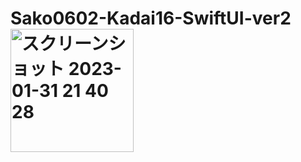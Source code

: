 # Sako0602-Kadai16-SwiftUI-ver2<br><img width="197" alt="スクリーンショット 2023-01-31 21 40 28" src="https://user-images.githubusercontent.com/111943557/215762490-52214073-588d-479e-a5dc-946bbad7bf64.png">
